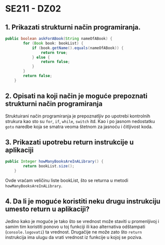 # SE211 - DZ02

## 1. Prikazati strukturni način programiranja.

```java
public boolean askForABook(String nameOfABook) {
        for (Book book: bookList) {
            if (book.getName().equals(nameOfABook)) {
                return true;
            } else {
                return false;
            }
        }
        return false;
    }
```

## 2. Opisati na koji način je moguće prepoznati strukturni način programiranja

Struktuirani način programiranja je prepoznatljiv po upotrebi kontrolnih strukura kao sto su `for`, `if`, `while`, `switch` itd. Kao i po jasnom nedostatku `goto` naredbe koja se smatra veoma štetnom za jasnoću i čitljivost koda.

## 3. Prikazati upotrebu return instrukcije u aplikaciji

```java
public Integer howManyBooksAreInALibrary() {
        return bookList.size();
    }
```

Ovde vraćam veličinu liste bookList, što se returna u metodi `howManyBooksAreInALibrary`.

## 4. Da li je moguće koristiti neku drugu instrukciju umesto return u aplikaciji?

Jedino kako je moguće je tako što se vrednost može staviti u promenljivoj i samim tim koristiti ponovo u toj funkciji ili kao alternativa odštampati (`console.logovati`) ta vrednost. Drugačije ne može zato što `return` instrukcija ima ulugu da vrati vrednost iz funkcije u kojoj se poziva.
